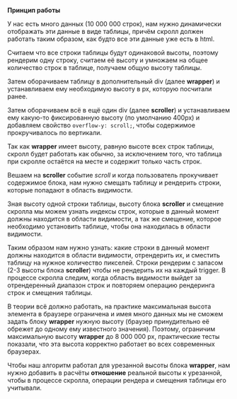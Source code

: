 **Принцип работы**

У нас есть много данных (10 000 000 строк), нам нужно динамически отображать эти данные в виде таблицы, 
причём скролл должен работать таким образом, как будто все эти данные уже есть в html.

Считаем что все строки таблицы будут одинаковой высоты, поэтому рендерим одну строку, 
считаем её высоту и умножаем на общее количество строк в таблице, получаем общую высоту таблицы.

Затем оборачиваем таблицу в дополнительный div (далее **wrapper**) и устанавливаем ему необходимую высоту в px, которую посчитали ранее.

Затем оборачиваем всё в ещё один div (далее **scroller**) и устанавливаем ему какую-то фиксированную высоту (по умолчанию 400px)
и добавляем свойство `overflow-y: scroll;`, чтобы содержимое прокручивалось по вертикали.

Так как **wrapper** имеет высоту, равную высоте всех строк таблицы, скролл будет работать как обычно, 
за исключением того, что таблица при скролле остаётся на месте и содержит только часть строк.

Вешаем на **scroller** событие _scroll_ и когда пользователь прокучивает содержимое блока, 
нам нужно смещать таблицу и рендерить строки, которые попадают в область видимости.

Зная высоту одной строки таблицы, высоту блока **scroller** и смещение скролла
мы можем узнать индексы строк, которые в данный момент должны находится в области видимости, а так же смещение,
которое необходимо установить таблице, чтобы она находилась в области видимости.

Таким образом нам нужно узнать: какие строки в данный момент должны находится в области видимости, отрендерить их,
и сместить таблицу на нужное количество пикселей. Строки рендерим с запасом (2-3 высоты блока **scroller**) чтобы
не рендерить их на каждый trigger. В процессе скролла следим, когда область видимости выйдет за отрендеренный диапазон строк
и повторяем операцию рендеринга строк и смещения таблицы.

В теории всё должно работать, на практике максимальная высота элемента в браузере ограничена и имея много данных
мы не сможем задать блоку **wrapper** нужную высоту (браузер принудительно её обрежет до одному ему известного значения).
Поэтому, ограничим максимальную высоту **wrapper** до 8 000 000 px, практические тесты показали, 
что эта высота корректно работает во всех современных браузерах.

Чтобы наш алгоритм работал для урезанной высоты блока **wrapper**, нам нужно добавить в расчёты **отношение**
реальной высоты к урезанной, чтобы в процессе скролла, операции рендера и смещения таблицы его учитывали.
